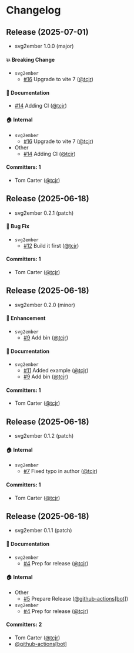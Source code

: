 # Changelog

## Release (2025-07-01)

* svg2ember 1.0.0 (major)

#### :boom: Breaking Change
* `svg2ember`
  * [#16](https://github.com/tcjr/svg2ember/pull/16) Upgrade to vite 7 ([@tcjr](https://github.com/tcjr))

#### :memo: Documentation
* [#14](https://github.com/tcjr/svg2ember/pull/14) Adding CI ([@tcjr](https://github.com/tcjr))

#### :house: Internal
* `svg2ember`
  * [#16](https://github.com/tcjr/svg2ember/pull/16) Upgrade to vite 7 ([@tcjr](https://github.com/tcjr))
* Other
  * [#14](https://github.com/tcjr/svg2ember/pull/14) Adding CI ([@tcjr](https://github.com/tcjr))

#### Committers: 1
- Tom Carter ([@tcjr](https://github.com/tcjr))

## Release (2025-06-18)

* svg2ember 0.2.1 (patch)

#### :bug: Bug Fix
* `svg2ember`
  * [#12](https://github.com/tcjr/svg2ember/pull/12) Build it first ([@tcjr](https://github.com/tcjr))

#### Committers: 1
- Tom Carter ([@tcjr](https://github.com/tcjr))

## Release (2025-06-18)

* svg2ember 0.2.0 (minor)

#### :rocket: Enhancement
* `svg2ember`
  * [#9](https://github.com/tcjr/svg2ember/pull/9) Add bin ([@tcjr](https://github.com/tcjr))

#### :memo: Documentation
* `svg2ember`
  * [#11](https://github.com/tcjr/svg2ember/pull/11) Added example ([@tcjr](https://github.com/tcjr))
  * [#9](https://github.com/tcjr/svg2ember/pull/9) Add bin ([@tcjr](https://github.com/tcjr))

#### Committers: 1
- Tom Carter ([@tcjr](https://github.com/tcjr))

## Release (2025-06-18)

* svg2ember 0.1.2 (patch)

#### :house: Internal
* `svg2ember`
  * [#7](https://github.com/tcjr/svg2ember/pull/7) Fixed typo in author ([@tcjr](https://github.com/tcjr))

#### Committers: 1
- Tom Carter ([@tcjr](https://github.com/tcjr))

## Release (2025-06-18)

* svg2ember 0.1.1 (patch)

#### :memo: Documentation
* `svg2ember`
  * [#4](https://github.com/tcjr/svg2ember/pull/4) Prep for release ([@tcjr](https://github.com/tcjr))

#### :house: Internal
* Other
  * [#5](https://github.com/tcjr/svg2ember/pull/5) Prepare Release ([@github-actions[bot]](https://github.com/apps/github-actions))
* `svg2ember`
  * [#4](https://github.com/tcjr/svg2ember/pull/4) Prep for release ([@tcjr](https://github.com/tcjr))

#### Committers: 2
- Tom Carter ([@tcjr](https://github.com/tcjr))
- [@github-actions[bot]](https://github.com/apps/github-actions)
